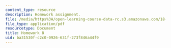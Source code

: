 ```yaml
---
content_type: resource
description: Homework assignment.
file: /media/https%3A/open-learning-course-data-rc.s3.amazonaws.com/18-950-differential-geometry-fall-2008/ba31530fc2c00926631f273f846a44f9_homework8.pdf
file_type: application/pdf
resourcetype: Document
title: Homework 8
uid: ba31530f-c2c0-0926-631f-273f846a44f9
---
```

